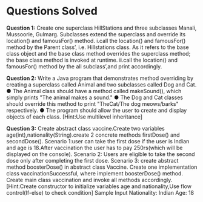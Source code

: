 <h1><b>Questions Solved</b></h1>
<b>Question 1:</b> Create one superclass HillStations and three subclasses Manali, Mussoorie, Gulmarg. Subclasses extend the superclass and override its location() and famousFor() method.
                i.call the location() and famousFor() method by the Parent class’, i.e. Hillstations class. 
                As it refers to the base class object and the base class method overrides the superclass method; the base class method is invoked at runtime. 
                ii.call the location() and famousFor() method by the all subclass’,and print accordingly.



<b>Question 2:</b> Write a Java program that demonstrates method overriding by creating a superclass called Animal and two subclasses called Dog and Cat. 
                ● The Animal class should have a method called makeSound(), which simply prints "The animal makes a sound." 
                ● The Dog and Cat classes should override this method to print "TheCat/The dog meows/barks" respectively. 
                ● The program should allow the user to create and display objects of each class. [Hint:Use multilevel inheritance]



<b>Question 3:</b> Create abstract class vaccine.Create two variables age(int),nationality(String).create 2 concrete methods firstDose() and secondDose(). 
                  Scenario 1:user can take the first dose if the user is Indian and age is 18.After vaccination the user has to pay 250rs(which will be displayed on the console). 
                  Scenario 2: Users are eligible to take the second dose only after completing the first dose. Scenario 3: create abstract method boosterDose() in abstract class Vaccine.
                  Create one implementation class vaccinationSuccessful, where implement boosterDose() method. Create main class vaccination and invoke all methods accordingly. 
                  [Hint:Create constructor to initialize variables age and nationality,Use flow control(If-else) to check condition] Sample Input Nationality: Indian Age: 18
